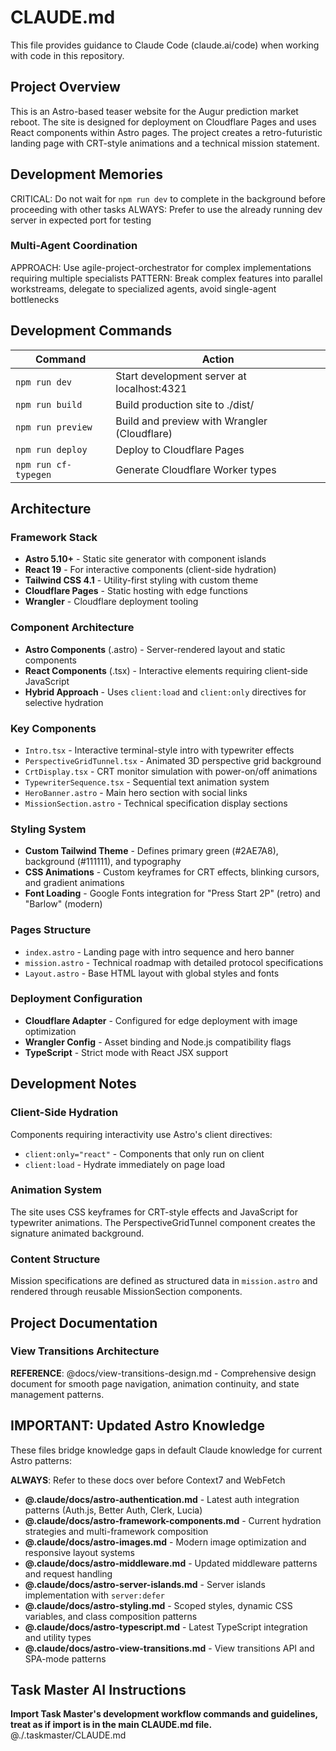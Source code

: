 # CLAUDE.md

This file provides guidance to Claude Code (claude.ai/code) when working with code in this repository.

## Project Overview

This is an Astro-based teaser website for the Augur prediction market reboot. The site is designed for deployment on Cloudflare Pages and uses React components within Astro pages. The project creates a retro-futuristic landing page with CRT-style animations and a technical mission statement.

## Development Memories

CRITICAL: Do not wait for `npm run dev` to complete in the background before proceeding with other tasks
ALWAYS: Prefer to use the already running dev server in expected port for testing

### Multi-Agent Coordination
APPROACH: Use agile-project-orchestrator for complex implementations requiring multiple specialists
PATTERN: Break complex features into parallel workstreams, delegate to specialized agents, avoid single-agent bottlenecks

## Development Commands

| Command | Action |
|---------|---------|
| `npm run dev` | Start development server at localhost:4321 |
| `npm run build` | Build production site to ./dist/ |
| `npm run preview` | Build and preview with Wrangler (Cloudflare) |
| `npm run deploy` | Deploy to Cloudflare Pages |
| `npm run cf-typegen` | Generate Cloudflare Worker types |

## Architecture

### Framework Stack
- **Astro 5.10+** - Static site generator with component islands
- **React 19** - For interactive components (client-side hydration)
- **Tailwind CSS 4.1** - Utility-first styling with custom theme
- **Cloudflare Pages** - Static hosting with edge functions
- **Wrangler** - Cloudflare deployment tooling

### Component Architecture
- **Astro Components** (.astro) - Server-rendered layout and static components
- **React Components** (.tsx) - Interactive elements requiring client-side JavaScript  
- **Hybrid Approach** - Uses `client:load` and `client:only` directives for selective hydration

### Key Components
- `Intro.tsx` - Interactive terminal-style intro with typewriter effects
- `PerspectiveGridTunnel.tsx` - Animated 3D perspective grid background
- `CrtDisplay.tsx` - CRT monitor simulation with power-on/off animations
- `TypewriterSequence.tsx` - Sequential text animation system
- `HeroBanner.astro` - Main hero section with social links
- `MissionSection.astro` - Technical specification display sections

### Styling System
- **Custom Tailwind Theme** - Defines primary green (#2AE7A8), background (#111111), and typography
- **CSS Animations** - Custom keyframes for CRT effects, blinking cursors, and gradient animations
- **Font Loading** - Google Fonts integration for "Press Start 2P" (retro) and "Barlow" (modern)

### Pages Structure
- `index.astro` - Landing page with intro sequence and hero banner  
- `mission.astro` - Technical roadmap with detailed protocol specifications
- `Layout.astro` - Base HTML layout with global styles and fonts

### Deployment Configuration
- **Cloudflare Adapter** - Configured for edge deployment with image optimization
- **Wrangler Config** - Asset binding and Node.js compatibility flags
- **TypeScript** - Strict mode with React JSX support

## Development Notes

### Client-Side Hydration
Components requiring interactivity use Astro's client directives:
- `client:only="react"` - Components that only run on client
- `client:load` - Hydrate immediately on page load

### Animation System
The site uses CSS keyframes for CRT-style effects and JavaScript for typewriter animations. The PerspectiveGridTunnel component creates the signature animated background.

### Content Structure
Mission specifications are defined as structured data in `mission.astro` and rendered through reusable MissionSection components.

## Project Documentation

### View Transitions Architecture
**REFERENCE**: @docs/view-transitions-design.md - Comprehensive design document for smooth page navigation, animation continuity, and state management patterns.

## IMPORTANT: Updated Astro Knowledge

These files bridge knowledge gaps in default Claude knowledge for current Astro patterns:

**ALWAYS**: Refer to these docs over before Context7 and WebFetch

- **@.claude/docs/astro-authentication.md** - Latest auth integration patterns (Auth.js, Better Auth, Clerk, Lucia)
- **@.claude/docs/astro-framework-components.md** - Current hydration strategies and multi-framework composition
- **@.claude/docs/astro-images.md** - Modern image optimization and responsive layout systems
- **@.claude/docs/astro-middleware.md** - Updated middleware patterns and request handling
- **@.claude/docs/astro-server-islands.md** - Server islands implementation with `server:defer`
- **@.claude/docs/astro-styling.md** - Scoped styles, dynamic CSS variables, and class composition patterns
- **@.claude/docs/astro-typescript.md** - Latest TypeScript integration and utility types
- **@.claude/docs/astro-view-transitions.md** - View transitions API and SPA-mode patterns

## Task Master AI Instructions
**Import Task Master's development workflow commands and guidelines, treat as if import is in the main CLAUDE.md file.**
@./.taskmaster/CLAUDE.md

